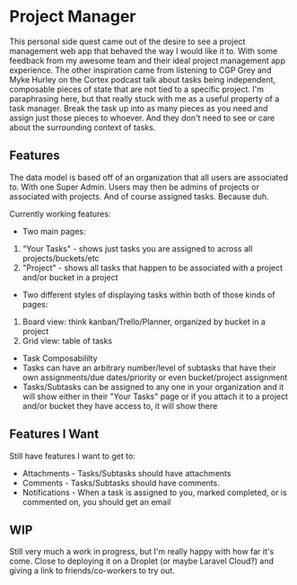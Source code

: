# Project Manager

This personal side quest came out of the desire to see a project management web app that behaved the way I would like it to. With some feedback from my awesome team and their ideal project management app experience.
The other inspiration came from listening to CGP Grey and Myke Hurley on the Cortex podcast talk about tasks being independent, composable pieces of state that are not tied to a specific project. I'm paraphrasing here, but that really stuck with me as a useful property of a task manager. Break the task up into as many pieces as you need and assign just those pieces to whoever. And they don't need to see or care about the surrounding context of tasks.

## Features

The data model is based off of an organization that all users are associated to. With one Super Admin. Users may then be admins of projects or associated with projects. And of course assigned tasks. Because duh.

Currently working features:
 - Two main pages:
  1. "Your Tasks" - shows just tasks you are assigned to across all projects/buckets/etc
  2. "Project" - shows all tasks that happen to be associated with a project and/or bucket in a project
 - Two different styles of displaying tasks within both of those kinds of pages:
  1. Board view: think kanban/Trello/Planner, organized by bucket in a project
  2. Grid view: table of tasks
 - Task Composabililty
  - Tasks can have an arbitrary number/level of subtasks that have their own assignments/due dates/priority or even bucket/project assignment
  - Tasks/Subtasks can be assigned to any one in your organization and it will show either in their "Your Tasks" page or if you attach it to a project and/or bucket they have access to, it will show there

## Features I Want

Still have features I want to get to:
 - Attachments - Tasks/Subtasks should have attachments
 - Comments - Tasks/Subtasks should have comments.
 - Notifications - When a task is assigned to you, marked completed, or is commented on, you should get an email

## WIP

Still very much a work in progress, but I'm really happy with how far it's come. Close to deploying it on a Droplet (or maybe Laravel Cloud?) and giving a link to friends/co-workers to try out.
